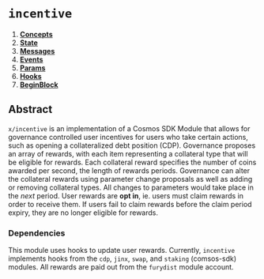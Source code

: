 <!--
order: 0
title: "Incentive Overview"
parent:
  title: "incentive"
-->

# `incentive`

<!-- TOC -->
1. **[Concepts](01_concepts.md)**
2. **[State](02_state.md)**
3. **[Messages](03_messages.md)**
4. **[Events](04_events.md)**
5. **[Params](05_params.md)**
6. **[Hooks](06_hooks.md)**
7. **[BeginBlock](07_begin_block.md)**

## Abstract

`x/incentive` is an implementation of a Cosmos SDK Module that allows for governance controlled user incentives for users who take certain actions, such as opening a collateralized debt position (CDP). Governance proposes an array of rewards, with each item representing a collateral type that will be eligible for rewards. Each collateral reward specifies the number of coins awarded per second, the length of rewards periods. Governance can alter the collateral rewards using parameter change proposals as well as adding or removing collateral types. All changes to parameters would take place in the _next_ period. User rewards are __opt in__, ie. users must claim rewards in order to receive them. If users fail to claim rewards before the claim period expiry, they are no longer eligible for rewards.

### Dependencies

This module uses hooks to update user rewards. Currently, `incentive` implements hooks from the `cdp`, `jinx`, `swap`, and `staking` (comsos-sdk) modules. All rewards are paid out from the `furydist` module account.
